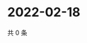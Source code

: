 # 2022-02-18

共 0 条

<!-- BEGIN WEIBO -->
<!-- 最后更新时间 Fri Feb 18 2022 20:19:18 GMT+0800 (China Standard Time) -->

<!-- END WEIBO -->
